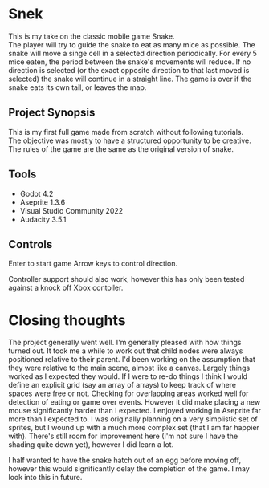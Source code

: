 # Snek

This is my take on the classic mobile game Snake.  
The player will try to guide the snake to eat as many mice as possible. 
The snake will move a singe cell in a selected direction periodically. 
For every 5 mice eaten, the period between the snake's movements will reduce. 
If no direction is selected (or the exact opposite direction to that last moved is selected) the snake will continue in a straight line. 
The game is over if the snake eats its own tail, or leaves the map.

## Project Synopsis

This is my first full game made from scratch without following tutorials.  
The objective was mostly to have a structured opportunity to be creative. The rules of the game are the same as the original version of snake.

## Tools

- Godot 4.2
- Aseprite 1.3.6
- Visual Studio Community 2022
- Audacity 3.5.1

## Controls

Enter to start game
Arrow keys to control direction.

Controller support should also work, however this has only been tested against a knock off Xbox contoller.

# Closing thoughts

The project generally went well. I'm generally pleased with how things turned out.
It took me a while to work out that child nodes were always positioned relative to their parent. I'd been working on the assumption that they were relative to the main scene, almost like a canvas.
Largely things worked as I expected they would.
If I were to re-do things I think I would define an explicit grid (say an array of arrays) to keep track of where spaces were free or not. Checking for overlapping areas worked well for detection of eating or game over events. However it did make placing a new mouse significantly harder than I expected.
I enjoyed working in Aseprite far more than I expected to. I was originally planning on a very simplistic set of sprites, but I wound up with a much more complex set (that I am far happier with). There's still room for improvement here (I'm not sure I have the shading quite down yet), however I did learn a lot.

I half wanted to have the snake hatch out of an egg before moving off, however this would significantly delay the completion of the game.
I may look into this in future.
